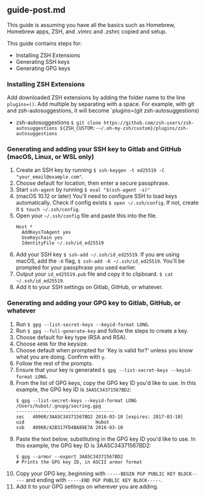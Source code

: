## guide-post.md

This guide is assuming you have all the basics such as Homebrew, Homebrew apps, ZSH, and .vimrc and .zshrc copied and setup.

This guide contains steps for:

- Installing ZSH Extensions
- Generating SSH keys
- Generating GPG keys

### Installing ZSH Extensions

Add downloaded ZSH extensions by adding the folder name to the line `plugins=()`. Add multiple by separating with a space. For example, with git and zsh-autosuggestions, it will become `plugins=(git zsh-autosuggestions)

- zsh-autosuggestions `$ git clone https://github.com/zsh-users/zsh-autosuggestions ${ZSH_CUSTOM:-~/.oh-my-zsh/custom}/plugins/zsh-autosuggestions`

### Generating and adding your SSH key to Gitlab and GitHub (macOS, Linux, or WSL only)

1. Create an SSH key by running `$ ssh-keygen -t ed25519 -C "your_email@example.com"`.
2. Choose default for location, then enter a secure passphrase.
3. Start `ssh-agent` by running `$ eval "$(ssh-agent -s)"`
4. (macOS 10.12 or later) You'll need to configure SSH to load keys automatically. Check if config exists `$ open ~/.ssh/config`. If not, create it `$ touch ~/.ssh/config`.
5. Open your `~/.ssh/config` file and paste this into the file.
    ```
    Host *
      AddKeysToAgent yes
      UseKeychain yes
      IdentityFile ~/.ssh/id_ed25519
    ```
6. Add your SSH key `$ ssh-add ~/.ssh/id_ed25519`. If you are using macOS, add the `-K` flag, `$ ssh-add -K ~/.ssh/id_ed25519`. You'll be prompted for your passphrase you used earlier.
7. Output your `id_ed25519.pub` file and copy it to clipboard. `$ cat ~/.ssh/id_ed25519`.
8. Add it to your SSH settings on Gitlab, GitHub, or whatever.

### Generating and adding your GPG key to Gitlab, GitHub, or whatever

1. Run `$ gpg --list-secret-keys --keyid-format LONG`.
2. Run `$ gpg --full-generate-key` and follow the steps to create a key.
3. Choose default for key type (RSA and RSA).
4. Choose `4096` for the keysize.
5. Choose default when prompted for 'Key is valid for?' unless you know what you are doing. Confirm with `y`.
6. Follow the rest of the prompts.
7. Ensure that your key is generated `$ gpg --list-secret-keys --keyid-format LONG`.
8. From the list of GPG keys, copy the GPG key ID you'd like to use. In this example, the GPG key ID is `3AA5C34371567BD2`:
    ```
    $ gpg --list-secret-keys --keyid-format LONG
    /Users/hubot/.gnupg/secring.gpg
    ------------------------------------
    sec   4096R/3AA5C34371567BD2 2016-03-10 [expires: 2017-03-10]
    uid                          Hubot 
    ssb   4096R/42B317FD4BA89E7A 2016-03-10
    ```
9. Paste the text below, substituting in the GPG key ID you'd like to use. In this example, the GPG key ID is 3AA5C34371567BD2:
    ```
    $ gpg --armor --export 3AA5C34371567BD2
    # Prints the GPG key ID, in ASCII armor format
    ```
10. Copy your GPG key, beginning with `-----BEGIN PGP PUBLIC KEY BLOCK-----` and ending with `-----END PGP PUBLIC KEY BLOCK-----`.
11. Add it to your GPG settings on wherever you are adding.



